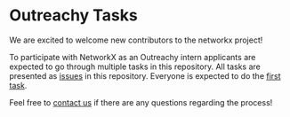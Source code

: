 # Outreachy Tasks

We are excited to welcome new contributors to the networkx project! 

To participate with NetworkX as an Outreachy intern applicants are expected to go through multiple tasks in this repository. All tasks are presented as [issues](https://github.com/networkx/outreachy/issues) in this repository. Everyone is expected to do the [first task](https://github.com/networkx/outreachy/issues/2).

Feel free to [contact us](https://github.com/networkx/networkx/discussions/6442) if there are any questions regarding the process! 
